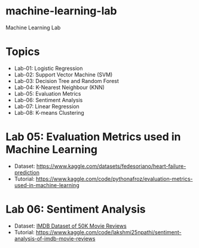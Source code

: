 # machine-learning-lab
Machine Learning Lab

# Topics
* Lab-01: Logistic Regression
* Lab-02: Support Vector Machine (SVM)
* Lab-03: Decision Tree and Random Forest
* Lab-04: K-Nearest Neighbour (KNN)
* Lab-05: Evaluation Metrics
* Lab-06: Sentiment Analysis
* Lab-07: Linear Regression
* Lab-08: K-means Clustering

# Lab 05: Evaluation Metrics used in Machine Learning
* Dataset: https://www.kaggle.com/datasets/fedesoriano/heart-failure-prediction
* Tutorial: https://www.kaggle.com/code/pythonafroz/evaluation-metrics-used-in-machine-learning


# Lab 06: Sentiment Analysis
* Dataset: [IMDB Dataset of 50K Movie Reviews](https://www.kaggle.com/datasets/lakshmi25npathi/imdb-dataset-of-50k-movie-reviews?select=IMDB+Dataset.csv)
* Tutorial: https://www.kaggle.com/code/lakshmi25npathi/sentiment-analysis-of-imdb-movie-reviews
